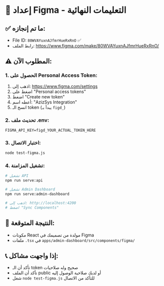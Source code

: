 # 🎨 إعداد Figma - التعليمات النهائية

## ✅ **ما تم إنجازه:**
- File ID: `80WVAYuxnAJfmrHueRxRnO` ✅
- رابط الملف: https://www.figma.com/make/80WVAYuxnAJfmrHueRxRnO/

## ⚠️ **المطلوب الآن:**

### **1. الحصول على Personal Access Token:**
1. اذهب إلى: https://www.figma.com/settings
2. اضغط على "Personal access tokens"
3. اضغط "Create new token"
4. أعطه اسم: "AzizSys Integration"
5. انسخ الـ token (يبدأ بـ `figd_`)

### **2. تحديث ملف .env:**
```env
FIGMA_API_KEY=figd_YOUR_ACTUAL_TOKEN_HERE
```

### **3. اختبار الاتصال:**
```bash
node test-figma.js
```

### **4. تشغيل المزامنة:**
```bash
# تشغيل API
npm run serve:api

# تشغيل Admin Dashboard  
npm run serve:admin-dashboard

# اذهب إلى: http://localhost:4200
# اضغط "Sync Components"
```

## 🎯 **النتيجة المتوقعة:**
- مكونات React مولدة من تصميمك في Figma
- ملفات `.tsx` في `apps/admin-dashboard/src/components/figma/`

## 📞 **إذا واجهت مشاكل:**
- تأكد أن الـ token صحيح وله صلاحيات
- تأكد أن الملف public أو لديك صلاحية الوصول إليه
- شغل `node test-figma.js` للتأكد من الاتصال